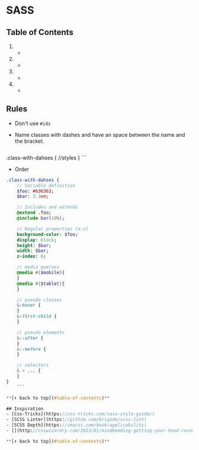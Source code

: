 # SASS

## Table of Contents
1. -
1. -
1. -
1. -


## Rules

- Don't use `#ids`

- Name classes with dashes and have an space between the name and the bracket.

    ```scss
.class-with-dahses {
    //styles
}
    ```

- Order

```sass
.class-with-dahses {
    // Variable definition
    $foo: #636363;
    $bar: 3.3em;

    // Includes and extends
    @extend .foo;
    @include bar(10%);

    // Regular properties [a-z]  
    background-color: $foo;
    display: block;
    height: $bar;
    width: $bar;
    z-index: 6;

    // media queries
    @media #{$mobile}{
    }
    @media #{$tablet}{
    }

    // pseudo classes
    &:hover {
    }
    &:first-child {
    }

    // pseudo elements
    &::after {
    }
    &::before {
    }

    // selectors
    & > ... {
    }
}
    ```

**[⬆ back to top](#table-of-contents)**

## Inspiration
- [Css-Tricks](https://css-tricks.com/sass-style-guide/)
- [SCSS Linter](https://github.com/brigade/scss-lint)
- [SCSS Depth](https://smacss.com/book/applicability)
- [](http://csswizardry.com/2013/01/mindbemding-getting-your-head-round-bem-syntax/)

**[⬆ back to top](#table-of-contents)**
